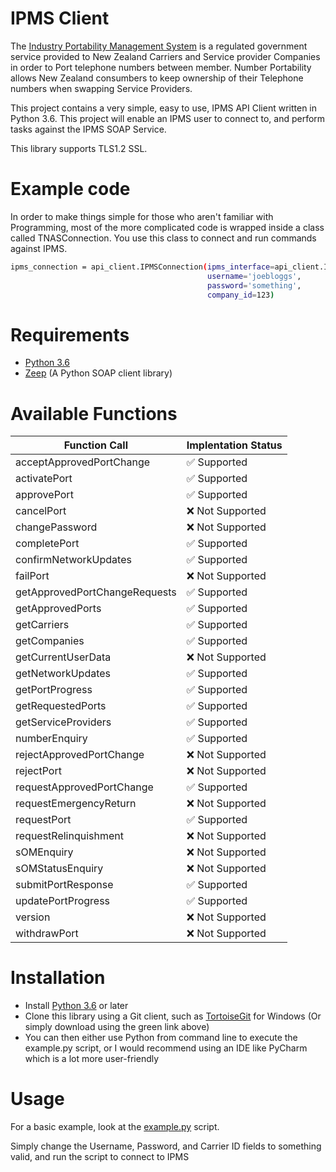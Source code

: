 # IPMS Client

The [Industry Portability Management System](https://www.tcf.org.nz/industry/numbering/number-portability/access-to-ipms/) is a regulated government service provided to New Zealand Carriers and Service provider Companies in order to Port telephone numbers between member. Number Portability allows New Zealand consumbers to keep ownership of their Telephone numbers when swapping Service Providers.

This project contains a very simple, easy to use, IPMS API Client written in Python 3.6. This project will enable an IPMS user to connect to, and perform tasks against the IPMS SOAP Service.

This library supports TLS1.2 SSL.


# Example code

In order to make things simple for those who aren't familiar with Programming, most of the more complicated code is wrapped inside a class called TNASConnection. You use this class to connect and run commands against IPMS.

```sh
ipms_connection = api_client.IPMSConnection(ipms_interface=api_client.IPMS_TRAIN,
                                            username='joebloggs',
                                            password='something',
                                            company_id=123)
```

# Requirements

  - [Python 3.6](https://www.python.org/downloads/release/python-360/)
  - [Zeep](http://docs.python-zeep.org/en/master/) (A Python SOAP client library)


# Available Functions

| Function Call  | Implentation Status |
| ------------- | ------------- |
| acceptApprovedPortChange | :white_check_mark: Supported |
| activatePort | :white_check_mark: Supported |
| approvePort | :white_check_mark: Supported |
| cancelPort | :x: Not Supported |
| changePassword | :x: Not Supported |
| completePort | :white_check_mark: Supported |
| confirmNetworkUpdates | :white_check_mark: Supported |
| failPort | :x: Not Supported |
| getApprovedPortChangeRequests | :white_check_mark: Supported |
| getApprovedPorts | :white_check_mark: Supported |
| getCarriers | :white_check_mark: Supported |
| getCompanies | :white_check_mark: Supported |
| getCurrentUserData | :x: Not Supported |
| getNetworkUpdates | :white_check_mark: Supported |
| getPortProgress | :white_check_mark: Supported |
| getRequestedPorts | :white_check_mark: Supported |
| getServiceProviders | :white_check_mark: Supported |
| numberEnquiry | :white_check_mark: Supported |
| rejectApprovedPortChange | :x: Not Supported |
| rejectPort | :x: Not Supported |
| requestApprovedPortChange | :white_check_mark: Supported |
| requestEmergencyReturn | :x: Not Supported |
| requestPort | :white_check_mark: Supported |
| requestRelinquishment | :x: Not Supported |
| sOMEnquiry | :x: Not Supported |
| sOMStatusEnquiry | :x: Not Supported |
| submitPortResponse | :white_check_mark: Supported |
| updatePortProgress | :white_check_mark: Supported |
| version | :x: Not Supported |
| withdrawPort | :x: Not Supported |


# Installation

  - Install [Python 3.6](https://www.python.org/downloads/release/python-360/) or later
  - Clone this library using a Git client, such as [TortoiseGit](https://tortoisegit.org/) for Windows (Or simply download using the green link above)
  - You can then either use Python from command line to execute the example.py script, or I would recommend using an IDE like PyCharm which is a lot more user-friendly


# Usage

For a basic example, look at the [example.py](example.py) script.

Simply change the Username, Password, and Carrier ID fields to something valid, and run the script to connect to IPMS

